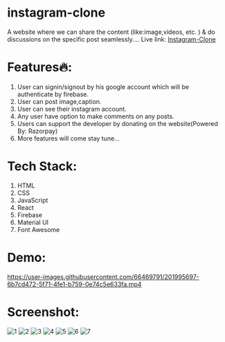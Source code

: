 # instagram-clone
A website where we can share the content (like:image,videos, etc. ) &amp; do discussions on the specific post seamlessly....
Live link: 
[Instagram-Clone](https://instagram-clone-react-4781c.web.app/)

# Features🔥:
1. User can signin/signout by his google account which will be authenticate by firebase. 
2. User can post image,caption.
3. User can see their instagram account.
4. Any user have option to make comments on any posts.
5. Users can support the developer by donating on the website(Powered By: Razorpay) 
6. More features will come stay tune...

# Tech Stack:
1. HTML
2. CSS
3. JavaScript
4. React
5. Firebase
6. Material UI
7. Font Awesome 


# Demo:

https://user-images.githubusercontent.com/66469791/201995697-6b7cd472-5f71-4fe1-b759-0e74c5e633fa.mp4

# Screenshot:

![1](https://user-images.githubusercontent.com/66469791/201995415-a4cdb66e-ff32-4293-8552-f3752ebcd31c.jpg)
![2](https://user-images.githubusercontent.com/66469791/201995425-f4d2f8f1-3c5e-4e95-94d6-6a2b0fe804f6.jpg)
![3](https://user-images.githubusercontent.com/66469791/201995447-ec997126-5920-44ed-9160-1f60cadc09e2.jpg)
![4](https://user-images.githubusercontent.com/66469791/201995466-7cdc1c86-0d2a-4431-b87e-4b7e2c0362f3.jpg)
![5](https://user-images.githubusercontent.com/66469791/201995483-9e1b37aa-5b95-4d1d-8e24-8e209ecc6a45.jpg)
![6](https://user-images.githubusercontent.com/66469791/201995537-2b1a51b9-1c57-4c13-93b9-d3b548d9b6ef.jpg)
![7](https://user-images.githubusercontent.com/66469791/201995572-ef7f4edd-8bd8-4164-bba5-77e3b4e81797.jpg)

